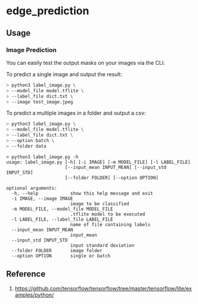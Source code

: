 # edge_prediction

## Usage
### Image Prediction
You can easily test the output masks on your images via the CLI.

To predict a single image and output the result:
```bash
> python3 label_image.py \
> --model_file model.tflite \
> --label_file dict.txt \
> --image test_image.jpeg
```

To predict a multiple images in a folder and output a csv:
```bash
> python3 label_image.py \
> --model_file model.tflite \
> --label_file dict.txt \
> --option batch \
> --folder data
```

```shell
> python3 label_image.py -h
usage: label_image.py [-h] [-i IMAGE] [-m MODEL_FILE] [-l LABEL_FILE]
                      [--input_mean INPUT_MEAN] [--input_std INPUT_STD]
                      [--folder FOLDER] [--option OPTION]

optional arguments:
  -h, --help            show this help message and exit
  -i IMAGE, --image IMAGE
                        image to be classified
  -m MODEL_FILE, --model_file MODEL_FILE
                        .tflite model to be executed
  -l LABEL_FILE, --label_file LABEL_FILE
                        name of file containing labels
  --input_mean INPUT_MEAN
                        input_mean
  --input_std INPUT_STD
                        input standard deviation
  --folder FOLDER       image folder
  --option OPTION       single or batch
```

## Reference
1. https://github.com/tensorflow/tensorflow/tree/master/tensorflow/lite/examples/python/
